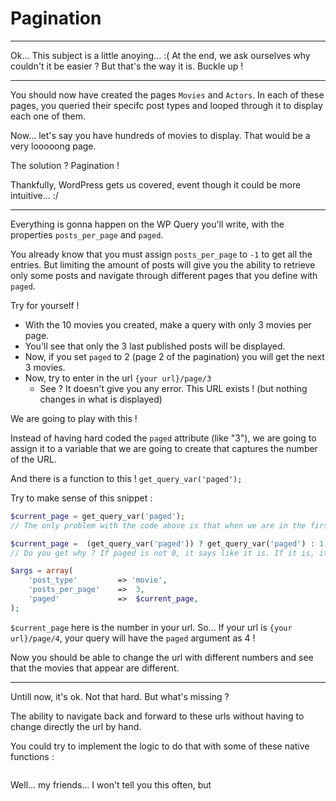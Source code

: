 # Pagination

---

Ok... This subject is a little anoying... :(
At the end, we ask ourselves why couldn't it be easier ? But that's the way it is. Buckle up !

---

You should now have created the pages `Movies` and `Actors`. In each of these pages, you queried their specifc post types and looped through it to display each one of them.

Now... let's say you have hundreds of movies to display. That would be a very looooong page.

The solution ? Pagination !

Thankfully, WordPress gets us covered, event though it could be more intuitive... :/

---

Everything is gonna happen on the WP Query you'll write, with the properties `posts_per_page` and `paged`.

You already know that you must assign `posts_per_page` to `-1` to get all the entries. But limiting the amount of posts will give you the ability to retrieve only some posts and navigate through different pages that you define with `paged`.

Try for yourself !

- With the 10 movies you created, make a query with only 3 movies per page.
- You'll see that only the 3 last published posts will be displayed.
- Now, if you set `paged` to 2 (page 2 of the pagination) you will get the next 3 movies.
- Now, try to enter in the url `{your url}/page/3`
  - See ? It doesn't give you any error. This URL exists ! (but nothing changes in what is displayed)

We are going to play with this !

Instead of having hard coded the `paged` attribute (like "3"), we are going to assign it to a variable that we are going to create that captures the number of the URL.

And there is a function to this ! `get_query_var('paged');`

Try to make sense of this snippet :

```php
$current_page = get_query_var('paged');
// The only problem with the code above is that when we are in the first page, for some reason, it considers to be the page 0 instead of 1. We can solve that with :

$current_page =  (get_query_var('paged')) ? get_query_var('paged') : 1;
// Do you get why ? If paged is not 0, it says like it is. If it is, it goes to 1.

$args = array(
    'post_type'         => 'movie',
    'posts_per_page'    =>  3,
    'paged'             =>  $current_page,
);
```

`$current_page` here is the number in your url. So... If your url is `{your url}/page/4`, your query will have the `paged` argument as 4 !

Now you should be able to change the url with different numbers and see that the movies that appear are different.

---

Untill now, it's ok. Not that hard. But what's missing ?

The ability to navigate back and forward to these urls without having to change directly the url by hand.

You could try to implement the logic to do that with some of these native functions :

```

```

Well... my friends... I won't tell you this often, but
